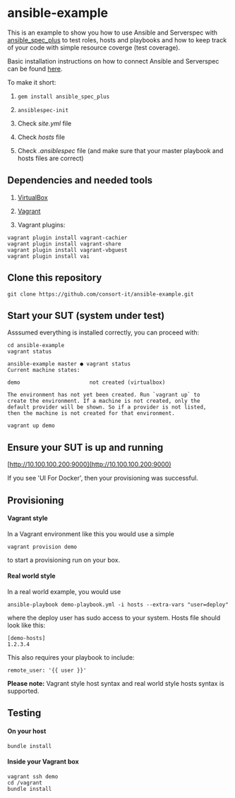 # ansible-example

This is an example to show you how to use Ansible and Serverspec with [ansible_spec_plus](https://github.com/consort-it/ansible_spec_plus) to test roles,
hosts and playbooks and how to keep track of your code with simple resource coverge (test coverage).

Basic installation instructions on how to connect Ansible and Serverspec can be found [here](https://github.com/volanja/ansible_spec).

To make it short:

1. ```gem install ansible_spec_plus```

2. ```ansiblespec-init```

3. Check *site.yml* file

4. Check *hosts* file

5. Check *.ansiblespec* file (and make sure that your master playbook and hosts files are correct)

## Dependencies and needed tools

1. [VirtualBox](https://www.virtualbox.org/wiki/Downloads)

2. [Vagrant](https://www.vagrantup.com/downloads.html)

3. Vagrant plugins:

```
vagrant plugin install vagrant-cachier
vagrant plugin install vagrant-share
vagrant plugin install vagrant-vbguest
vagrant plugin install vai
```

## Clone this repository

```
git clone https://github.com/consort-it/ansible-example.git
```

## Start your SUT (system under test)

Asssumed everything is installed correctly, you can proceed with:

```
cd ansible-example
vagrant status
```

```
ansible-example master ● vagrant status
Current machine states:

demo                      not created (virtualbox)

The environment has not yet been created. Run `vagrant up` to
create the environment. If a machine is not created, only the
default provider will be shown. So if a provider is not listed,
then the machine is not created for that environment.
```

```
vagrant up demo
```

## Ensure your SUT is up and running

[http://10.100.100.200:9000](http://10.100.100.200:9000)

If you see 'UI For Docker', then your provisioning was successful.

## Provisioning

#### Vagrant style

In a Vagrant environment like this you would use a simple

```
vagrant provision demo
```

to start a provisioning run on your box.

#### Real world style

In a real world example, you would use

```
ansible-playbook demo-playbook.yml -i hosts --extra-vars "user=deploy"
```

where the deploy user has sudo access to your system. Hosts file should look like this:

```
[demo-hosts]
1.2.3.4
```

This also requires your playbook to include:

```
remote_user: '{{ user }}'
```

**Please note:** Vagrant style host syntax and real world style hosts syntax is supported.

## Testing

#### On your host

```
bundle install
```

#### Inside your Vagrant box

```
vagrant ssh demo
cd /vagrant
bundle install
```
